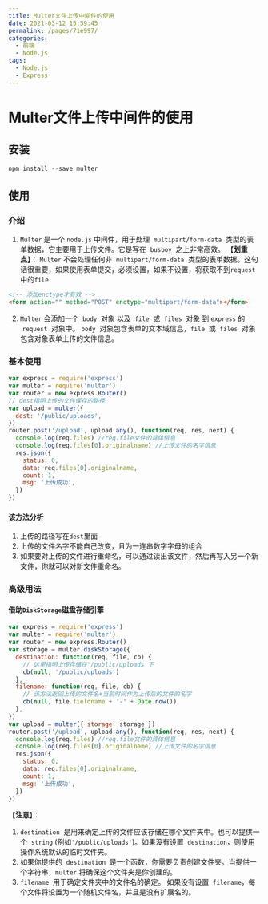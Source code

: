 ```yaml
---
title: Multer文件上传中间件的使用
date: 2021-03-12 15:59:45
permalink: /pages/71e997/
categories:
  - 前端
  - Node.js
tags:
  - Node.js
  - Express
---
```


# Multer文件上传中间件的使用

## 安装

```js
npm install --save multer
```

## 使用

### 介绍

1. `Multer` 是一个 `node.js` 中间件，用于处理  `multipart/form-data`  类型的表单数据，它主要用于上传文件。它是写在  `busboy`  之上非常高效。
   【**划重点**】：
   `Multer` 不会处理任何非  `multipart/form-data`  类型的表单数据。这句话很重要，如果使用表单提交，必须设置，如果不设置，将获取不到`request`中的`file`

```html
<!-- 添加enctype才有效 -->
<form action="" method="POST" enctype="multipart/form-data"></form>
```

2. `Multer` 会添加一个  `body`  对象 以及  `file`  或  `files`  对象 到 `express` 的  `request`  对象中。 `body`  对象包含表单的文本域信息，`file`  或  `files`  对象包含对象表单上传的文件信息。

### 基本使用

```js
var express = require('express')
var multer = require('multer')
var router = new express.Router()
// dest指明上传的文件保存的路径
var upload = multer({
  dest: '/public/uploads',
})
router.post('/upload', upload.any(), function(req, res, next) {
  console.log(req.files) //req.file文件的具体信息
  console.log(req.files[0].originalname) //上传文件的名字信息
  res.json({
    status: 0,
    data: req.files[0].originalname,
    count: 1,
    msg: '上传成功',
  })
})
```

#### 该方法分析

1. 上传的路径写在`dest`里面
2. 上传的文件名字不能自己改变，且为一连串数字字母的组合
3. 如果要对上传的文件进行重命名，可以通过读出该文件，然后再写入另一个新文件，你就可以对新文件重命名。

### 高级用法

#### 借助`DiskStorage`磁盘存储引擎

```js
var express = require('express')
var multer = require('multer')
var router = new express.Router()
var storage = multer.diskStorage({
  destination: function(req, file, cb) {
    // 这里指明上传存储在'/public/uploads'下
    cb(null, '/public/uploads')
  },
  filename: function(req, file, cb) {
    // 该方法返回上传的文件名+当前时间作为上传后的文件的名字
    cb(null, file.fieldname + '-' + Date.now())
  },
})
var upload = multer({ storage: storage })
router.post('/upload', upload.any(), function(req, res, next) {
  console.log(req.files) //req.file文件的具体信息
  console.log(req.files[0].originalname) //上传文件的名字信息
  res.json({
    status: 0,
    data: req.files[0].originalname,
    count: 1,
    msg: '上传成功',
  })
})
```

【**注意**】：

1. `destination`  是用来确定上传的文件应该存储在哪个文件夹中。也可以提供一个  `string` (例如`'/public/uploads'`)。如果没有设置  `destination`，则使用操作系统默认的临时文件夹。
2. 如果你提供的  `destination`  是一个函数，你需要负责创建文件夹。当提供一个字符串，`multer` 将确保这个文件夹是你创建的。
3. `filename`  用于确定文件夹中的文件名的确定。 如果没有设置  `filename`，每个文件将设置为一个随机文件名，并且是没有扩展名的。
